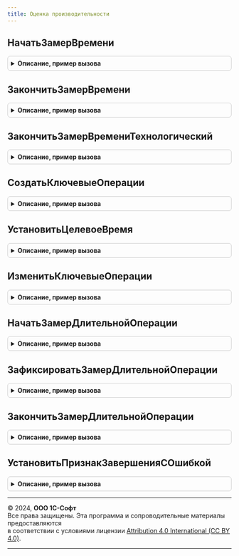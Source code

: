```yaml
---
title: Оценка производительности
---
```



## НачатьЗамерВремени
<details style="margin: 1em 0; padding: 0.5em; border: 1px solid #ccc; border-radius: 6px;">

<summary style="font-weight: bold; cursor: pointer;">Описание, пример вызова</summary>

```bsl

// Начинает замер времени ключевой операции. Закончить замер нужно явно вызовом
// процедуры ЗакончитьЗамерВремени или ЗакончитьЗамерВремениТехнологический.
//
// Возвращаемое значение:
//  Число - число длиной 14 символов, время UTC начала с точностью до миллисекунд.
//
Функция НачатьЗамерВремени() Экспорт
```

Пример вызова
```bsl
Результат = ОценкаПроизводительности.НачатьЗамерВремени() 
```
</details>

## ЗакончитьЗамерВремени
<details style="margin: 1em 0; padding: 0.5em; border: 1px solid #ccc; border-radius: 6px;">

<summary style="font-weight: bold; cursor: pointer;">Описание, пример вызова</summary>

```bsl

// Завершает замер времени ключевой операции
// и записывает результат в регистр сведений ЗамерыВремени.
//
// Параметры:
//   КлючеваяОперация	- СправочникСсылка.КлючевыеОперации
//                   	- Строка - ключевая операция.
//  ВремяНачала			- Число										- универсальная дата в миллисекундах,
//								  				  					  возвращаемая при начале замера функцией ОценкаПроизводительности.НачатьЗамерВремени.
//  ВесЗамера			- Число										- количественный показатель замера, например количество строк в документе.
//  Комментарий			- Строка
//             			- Соответствие - произвольная информация замера.
//  ВыполненСОшибкой	- Булево									- признак того, что замер не был выполнен до конца,
//
Процедура ЗакончитьЗамерВремени(КлючеваяОперация, ВремяНачала, ВесЗамера = 1, Комментарий = Неопределено, Экспорт
```

Пример вызова
```bsl
ОценкаПроизводительности.ЗакончитьЗамерВремени(КлючеваяОперация, ВремяНачала, ВесЗамера, Комментарий, );
```
</details>

## ЗакончитьЗамерВремениТехнологический
<details style="margin: 1em 0; padding: 0.5em; border: 1px solid #ccc; border-radius: 6px;">

<summary style="font-weight: bold; cursor: pointer;">Описание, пример вызова</summary>

```bsl

// Завершает замер времени ключевой операции
// и записывает результат в регистр сведений ЗамерыВремениТехнологические.
//
// Параметры:
//   КлючеваяОперация	- СправочникСсылка.КлючевыеОперации
//                   	- Строка - ключевая операция.
//  ВремяНачала			- Число										- универсальная дата в миллисекундах,
//								  				  					  возвращаемая при начале замера функцией ОценкаПроизводительности.НачатьЗамерВремени.
//  ВесЗамера			- Число										- количественный показатель замера, например количество строк в документе.
//  Комментарий			- Строка
//             			- Соответствие - произвольная информация замера.
//
Процедура ЗакончитьЗамерВремениТехнологический(КлючеваяОперация, ВремяНачала, ВесЗамера = 1, Экспорт
```

Пример вызова
```bsl
ОценкаПроизводительности.ЗакончитьЗамерВремениТехнологический(КлючеваяОперация, ВремяНачала, ВесЗамера, );
```
</details>

## СоздатьКлючевыеОперации
<details style="margin: 1em 0; padding: 0.5em; border: 1px solid #ccc; border-radius: 6px;">

<summary style="font-weight: bold; cursor: pointer;">Описание, пример вызова</summary>

```bsl

// Создает ключевые операции в случае их отсутствия.
//
// Параметры:
//  КлючевыеОперации - Массив - ключевые операции, элемент массива - Структура("ИмяКлючевойОперации, ЦелевоеВремя").
//
Процедура СоздатьКлючевыеОперации(КлючевыеОперации) Экспорт
```

Пример вызова
```bsl
ОценкаПроизводительности.СоздатьКлючевыеОперации(КлючевыеОперации) 
```
</details>

## УстановитьЦелевоеВремя
<details style="margin: 1em 0; padding: 0.5em; border: 1px solid #ccc; border-radius: 6px;">

<summary style="font-weight: bold; cursor: pointer;">Описание, пример вызова</summary>

```bsl

// Устанавливает ключевой операции новое целевое время.
//
// Параметры:
//  КлючевыеОперации - Массив - ключевые операции, элемент массива - Структура("ИмяКлючевойОперации, ЦелевоеВремя").
//
Процедура УстановитьЦелевоеВремя(КлючевыеОперации) Экспорт
```

Пример вызова
```bsl
ОценкаПроизводительности.УстановитьЦелевоеВремя(КлючевыеОперации) 
```
</details>

## ИзменитьКлючевыеОперации
<details style="margin: 1em 0; padding: 0.5em; border: 1px solid #ccc; border-radius: 6px;">

<summary style="font-weight: bold; cursor: pointer;">Описание, пример вызова</summary>

```bsl

// Изменяет ключевые операции.
//
// Параметры:
//  КлючевыеОперации - Массив - ключевые операции,
//								элемент массива - Структура("ИмяКлючевойОперацииСтарое, ИмяКлючевойОперацииНовое , ЦелевоеВремя")
//								или
//								элемент массива - Структура("ИмяКлючевойОперацииСтарое, ИмяКлючевойОперацииНовое"),
//								целевое время не изменяется.
//
Процедура ИзменитьКлючевыеОперации(КлючевыеОперации) Экспорт
```

Пример вызова
```bsl
ОценкаПроизводительности.ИзменитьКлючевыеОперации(КлючевыеОперации) 
```
</details>

## НачатьЗамерДлительнойОперации
<details style="margin: 1em 0; padding: 0.5em; border: 1px solid #ccc; border-radius: 6px;">

<summary style="font-weight: bold; cursor: pointer;">Описание, пример вызова</summary>

```bsl

// Начинает замер времени длительной ключевой операции. Закончить замер нужно явно вызовом
// процедуры ЗакончитьЗамерДлительнойОперации.
//
// Параметры:
//   КлючеваяОперация	- Строка - ключевая операция.
//
// Возвращаемое значение:
//   Соответствие из КлючИЗначение:
//     * Ключ - Строка
//     * Значение - Произвольный
//   Ключи:
//    # КлючеваяОперация - Строка - имя ключевой операции.
//    # ВремяНачала - Число - время начала ключевой операции в миллисекундах.
//    # ВремяПоследнегоЗамера - Число - время последнего замера ключевой операции в миллисекундах.
//    # ВесЗамера - Число - количество данных, обработанных в ходе выполнения действий.
//    # ВложенныеЗамеры - Соответствие - коллекция замеров вложенных шагов.
//
Функция НачатьЗамерДлительнойОперации(КлючеваяОперация) Экспорт
```

Пример вызова
```bsl
Результат = ОценкаПроизводительности.НачатьЗамерДлительнойОперации(КлючеваяОперация) 
```
</details>

## ЗафиксироватьЗамерДлительнойОперации
<details style="margin: 1em 0; padding: 0.5em; border: 1px solid #ccc; border-radius: 6px;">

<summary style="font-weight: bold; cursor: pointer;">Описание, пример вызова</summary>

```bsl

// Фиксирует замер вложенного шага длительной операции.
// Параметры:
//  ОписаниеЗамера 		- Соответствие	 - должно быть получено вызовом метода НачатьЗамерДлительнойОперации.
//  КоличествоДанных 	- Число			 - количество данных, например, строк, обработанных в ходе выполнения вложенного шага.
//  ИмяШага 			- Строка		 - произвольное имя вложенного шага.
//  Комментарий 		- Строка		 - произвольное дополнительное описание замера.
//
Процедура ЗафиксироватьЗамерДлительнойОперации(ОписаниеЗамера, КоличествоДанных, ИмяШага, Комментарий = "") Экспорт
```

Пример вызова
```bsl
ОценкаПроизводительности.ЗафиксироватьЗамерДлительнойОперации(ОписаниеЗамера, КоличествоДанных, ИмяШага, Комментарий);
```
</details>

## ЗакончитьЗамерДлительнойОперации
<details style="margin: 1em 0; padding: 0.5em; border: 1px solid #ccc; border-radius: 6px;">

<summary style="font-weight: bold; cursor: pointer;">Описание, пример вызова</summary>

```bsl

// Завершает замер длительной операции.
// Если указано имя шага, фиксирует его как отдельный вложенный шаг
// Параметры:
//  ОписаниеЗамера 		- Соответствие	 - должно быть получено вызовом метода НачатьЗамерДлительнойОперации.
//  КоличествоДанных 	- Число			 - количество данных, например, строк, обработанных в ходе выполнения вложенного шага.
//  ИмяШага 			- Строка		 - произвольное имя вложенного шага.
//  Комментарий 		- Строка		 - произвольное дополнительное описание замера.
//
Процедура ЗакончитьЗамерДлительнойОперации(ОписаниеЗамера, КоличествоДанных, ИмяШага = "", Комментарий = "") Экспорт
```

Пример вызова
```bsl
ОценкаПроизводительности.ЗакончитьЗамерДлительнойОперации(ОписаниеЗамера, КоличествоДанных, ИмяШага, Комментарий);
```
</details>

## УстановитьПризнакЗавершенияСОшибкой
<details style="margin: 1em 0; padding: 0.5em; border: 1px solid #ccc; border-radius: 6px;">

<summary style="font-weight: bold; cursor: pointer;">Описание, пример вызова</summary>

```bsl

// Устарела. Будет удалена в следующей редакции библиотеки.
// Устанавливает ключевой операции признака ошибки.
//
// Параметры:
//  КлючевыеОперации - Массив - ключевые операции, элемент массива - Структура("ИмяКлючевойОперации, Признак").
//
Процедура УстановитьПризнакЗавершенияСОшибкой(КлючевыеОперации) Экспорт
```

Пример вызова
```bsl
ОценкаПроизводительности.УстановитьПризнакЗавершенияСОшибкой(КлючевыеОперации) 
```
</details>

---

© 2024, **ООО 1С-Софт**  
Все права защищены. Эта программа и сопроводительные материалы предоставляются  
в соответствии с условиями лицензии [Attribution 4.0 International (CC BY 4.0)](https://creativecommons.org/licenses/by/4.0/legalcode).

---
